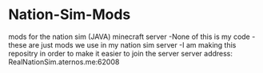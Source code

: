 # Nation-Sim-Mods
mods for the nation sim (JAVA) minecraft server
-None of this is my code
-these are just mods we use in my nation sim server
-I am making this repositry in order to make it easier to join the server
server address: RealNationSim.aternos.me:62008

